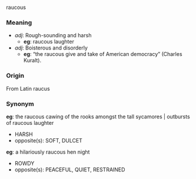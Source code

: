 raucous
### Meaning
+ _adj_: Rough-sounding and harsh
    + __eg__: raucous laughter
+ _adj_: Boisterous and disorderly
    + __eg__:  “the raucous give and take of American democracy” (Charles Kuralt).

### Origin

From Latin raucus

### Synonym

__eg__: the raucous cawing of the rooks amongst the tall sycamores | outbursts of raucous laughter

+ HARSH
+ opposite(s): SOFT, DULCET

__eg__: a hilariously raucous hen night

+ ROWDY
+ opposite(s): PEACEFUL, QUIET, RESTRAINED


